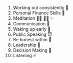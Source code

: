 1. Working out consistently 💪 
2. Personal Finance Skills 🤑
3. Meditation 🧘‍♀️ 🧘‍♂️ ✨ 
4. Communication 🤯
5. Waking up early 🥱
6. Public Speaking 😈
7. Be honest within 🥸
8. Leadership 🤝
9. Decision Making 🧐
10. Listening 🔥
